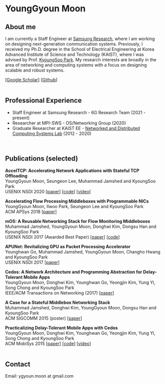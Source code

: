 # YoungGyoun Moon

## About me

I am currently a Staff Engineer at [Samsung Research](https://research.samsung.com/), where I am working on designing next-generation communication systems. Previously, I received my Ph.D. degree in the School of Electrical Engineering at Korea Advanced Institute of Science and Technology (KAIST), where I was advised by Prof. [KyoungSoo Park](https://www.ndsl.kaist.edu/~kyoungsoo/). My research interests are broadly in the area of networking and computing systems with a focus on designing scalable and robust systems.

[[Google Scholar](https://scholar.google.co.kr/citations?user=iQjMtI4AAAAJ&hl=ko)]
[[Github](https://github.com/ygmoon)]  
<br/>

## Professional Experience

 - Staff Engineer at Samsung Research - 6G Research Team (2021 - present)
 - Researcher at MPI-SWS - OS/Networking Group (2020)
 - Graduate Researcher at KAIST EE - [Networked and Distributed Computing Systems Lab](https://www.ndsl.kaist.edu/) (2012 - 2020)  
<br/>

## Publications (selected)

**AccelTCP: Accelerating Network Applications with Stateful TCP Offloading**  
YoungGyoun Moon, Seungeon Lee, Muhammad Jamshed and KyoungSoo Park  
USENIX NSDI 2020
[[paper](https://www.usenix.org/system/files/nsdi20-paper-moon.pdf)]
[[code](https://github.com/acceltcp/AccelTCP)]
[[video](https://www.usenix.org/conference/nsdi20/presentation/moon)]  

**Accelerating Flow Processing Middleboxes with Programmable NICs**  
YoungGyoun Moon, Ilwoo Park, Seungeon Lee and KyoungSoo Park  
ACM APSys 2018 [[paper](https://dl.acm.org/doi/10.1145/3265723.3265744)]

**mOS: A Reusable Networking Stack for Flow Monitoring Middleboxes**  
Muhammad Jamshed, YoungGyoun Moon, Donghwi Kim, Dongsu Han and KyoungSoo Park  
USENIX NSDI 2017 (Awarded Best Paper)
[[paper](https://www.usenix.org/system/files/conference/nsdi17/nsdi17-jamshed.pdf)]
[[code](https://github.com/mos-stack/mOS-networking-stack)]

**APUNet: Revitalizing GPU as Packet Processing Accelerator**  
Younghwan Go, Muhammad Jamshed, YoungGyoun Moon, Changho Hwang and KyoungSoo Park  
USENIX NSDI 2017
[[paper](https://www.usenix.org/system/files/conference/nsdi17/nsdi17-go.pdf)]  

**Cedos: A Network Architecture and Programming Abstraction for Delay-Tolerant Mobile Apps**  
YoungGyoun Moon, Donghwi Kim, Younghwan Go, Yeongjin Kim, Yung Yi, Song Chong and KyoungSoo Park  
IEEE/ACM Transactions on Networking (2017)
[[paper](https://ieeexplore.ieee.org/document/7762223)]  

**A Case for a Stateful Middlebox Networking Stack**  
Muhammad Jamshed, Donghwi Kim, YoungGyoun Moon, Dongsu Han and KyoungSoo Park  
ACM SIGCOMM 2015 (poster)
[[paper](https://dl.acm.org/doi/abs/10.1145/2785956.2789999)]

**Practicalizing Delay-Tolerant Mobile Apps with Cedos**  
YoungGyoun Moon, Donghwi Kim, Younghwan Go, Yeongjin Kim, Yung Yi, Song Chong and KyoungSoo Park  
ACM MobiSys 2015
[[paper](https://dl.acm.org/doi/10.1145/2742647.2742664)]
[[code](https://github.com/ndsl-kaist/cedos)] [[video](https://www.youtube.com/watch?v=FPUxz5aziG4)]  
<br/>

## Contact

Email: ygyoun.moon at gmail.com

